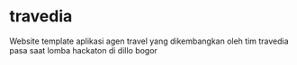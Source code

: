 # travedia
Website template aplikasi agen travel yang dikembangkan oleh tim travedia pasa saat lomba hackaton di dillo bogor
